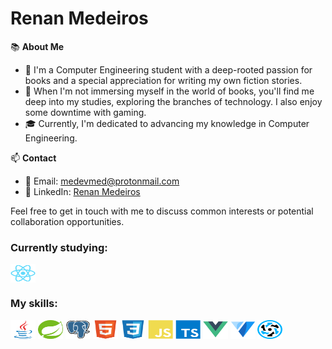 # Renan Medeiros

📚 **About Me**

- 💼 I'm a Computer Engineering student with a deep-rooted passion for books and a special appreciation for writing my own fiction stories.
- 📖 When I'm not immersing myself in the world of books, you'll find me deep into my studies, exploring the branches of technology. I also enjoy some downtime with gaming.
- 🎓 Currently, I'm dedicated to advancing my knowledge in Computer Engineering.

📫 **Contact**

- 📧 Email: [medevmed@protonmail.com](mailto:medevmed@protonmail.com)
- 👔 LinkedIn: [Renan Medeiros](https://www.linkedin.com/in/renan-medeiros-7633221a5/)

Feel free to get in touch with me to discuss common interests or potential collaboration opportunities.

### Currently studying:
  <div style="display: inline_block">
      <img align="center" height="30" width="40" src="https://raw.githubusercontent.com/devicons/devicon/master/icons/react/react-original.svg">
  </div>

### My skills:
<link rel="stylesheet" href="https://cdn.jsdelivr.net/gh/devicons/devicon@latest/devicon.min.css">

<div style="display: inline_block">
  <img align="center" height="30" width="40" src="https://raw.githubusercontent.com/devicons/devicon/master/icons/java/java-original.svg">
  <img align="center" height="30" width="40" src="https://raw.githubusercontent.com/devicons/devicon/master/icons/spring/spring-original.svg">
  <img align="center" height="30" width="40" src="https://raw.githubusercontent.com/devicons/devicon/master/icons/postgresql/postgresql-original.svg">
  <img align="center" height="30" width="40" src="https://raw.githubusercontent.com/devicons/devicon/master/icons/html5/html5-original.svg">
  <img align="center" height="30" width="40" src="https://raw.githubusercontent.com/devicons/devicon/master/icons/css3/css3-original.svg">
  <img align="center" height="30" width="40" src="https://raw.githubusercontent.com/devicons/devicon/master/icons/javascript/javascript-plain.svg">
  <img align="center" height="30" width="40" src="https://raw.githubusercontent.com/devicons/devicon/master/icons/typescript/typescript-plain.svg">
  <img align="center" height="30" width="40" src="https://raw.githubusercontent.com/devicons/devicon/master/icons/vuejs/vuejs-original.svg">
  <img align="center" height="30" width="40" src="https://raw.githubusercontent.com/devicons/devicon/master/icons/vuetify/vuetify-original.svg">
  <img align="center" height="30" width="40" src="https://raw.githubusercontent.com/devicons/devicon/master/icons/quasar/quasar-original.svg">
</div>
